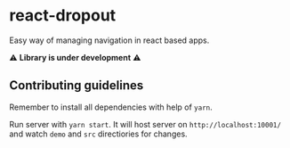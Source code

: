 # react-dropout
Easy way of managing navigation in react based apps.

:warning: **Library is under development** :warning:

## Contributing guidelines
Remember to install all dependencies with help of `yarn`.

Run server with `yarn start`. It will host server on `http://localhost:10001/` and watch `demo` and `src` directiories for changes.
